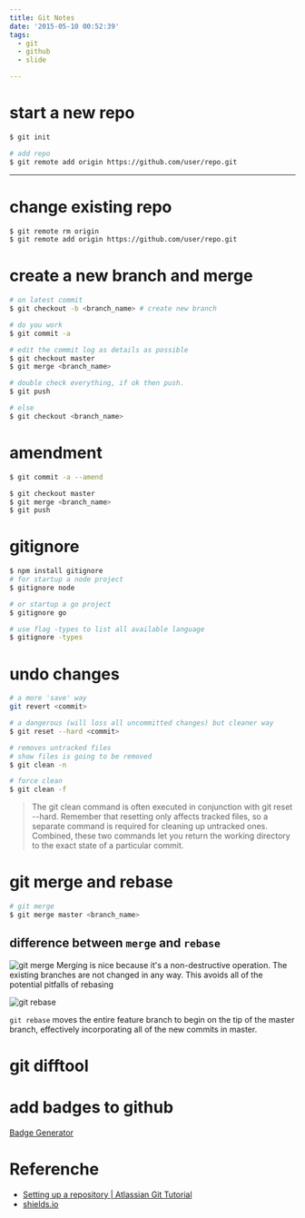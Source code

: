 ```yaml
---
title: Git Notes
date: '2015-05-10 00:52:39'
tags:
  - git
  - github
  - slide

---
```


# start a new repo

```sh
$ git init

# add repo
$ git remote add origin https://github.com/user/repo.git
```

---
# change existing repo

```sh
$ git remote rm origin
$ git remote add origin https://github.com/user/repo.git
```

# create a new branch and merge

```sh
# on latest commit
$ git checkout -b <branch_name> # create new branch

# do you work
$ git commit -a

# edit the commit log as details as possible
$ git checkout master
$ git merge <branch_name>

# double check everything, if ok then push.
$ git push

# else
$ git checkout <branch_name>
```

# amendment

```sh
$ git commit -a --amend

$ git checkout master
$ git merge <branch_name>
$ git push
```

# gitignore

```sh
$ npm install gitignore
# for startup a node project
$ gitignore node

# or startup a go project
$ gitignore go

# use flag -types to list all available language
$ gitignore -types
```

# undo changes

```sh
# a more 'save' way
git revert <commit>

# a dangerous (will loss all uncommitted changes) but cleaner way
$ git reset --hard <commit>

# removes untracked files
# show files is going to be removed
$ git clean -n

# force clean
$ git clean -f
```

> The git clean command is often executed in conjunction with git reset --hard. Remember that resetting only affects tracked files, so a separate command is required for cleaning up untracked ones. Combined, these two commands let you return the working directory to the exact state of a particular commit.

# git merge and rebase

```sh
# git merge
$ git merge master <branch_name>
```

## difference between `merge` and `rebase`

![git merge][1] Merging is nice because it's a non-destructive operation. The existing branches are not changed in any way. This avoids all of the potential pitfalls of rebasing

![git rebase][2]

`git rebase` moves the entire feature branch to begin on the tip of the master branch, effectively incorporating all of the new commits in master.

# git difftool

# add badges to github

[Badge Generator][3]

# Referenche

- [Setting up a repository | Atlassian Git Tutorial][4]
- [shields.io][5]


[1]: https://wac-cdn.atlassian.com/dam/jcr:e229fef6-2c2f-4a4f-b270-e1e1baa94055/02.svg?cdnVersion=ek
[2]: https://wac-cdn.atlassian.com/dam/jcr:5b153a22-38be-40d0-aec8-5f2fffc771e5/03.svg?cdnVersion=ek
[3]: http://badges.amercier.com/
[4]: https://www.atlassian.com/git/tutorials/setting-up-a-repository
[5]: http://shields.io/
